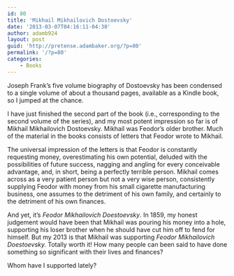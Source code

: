 ```yaml
---
id: 80
title: 'Mikhail Mikhailovich Dostoevsky'
date: '2013-03-07T04:16:11-04:30'
author: adamb924
layout: post
guid: 'http://pretense.adambaker.org/?p=80'
permalink: '/?p=80'
categories:
    - Books
---
```


Joseph Frank’s five volume biography of Dostoevsky has been condensed to a single volume of about a thousand pages, available as a Kindle book, so I jumped at the chance.

I have just finished the second part of the book (i.e., corresponding to the second volume of the series), and my most potent impression so far is of Mikhail Mikhailovich Dostoevsky. Mikhail was Feodor’s older brother. Much of the material in the books consists of letters that Feodor wrote to Mikhail.

The universal impression of the letters is that Feodor is constantly requesting money, overestimating his own potential, deluded with the possibilities of future success, nagging and angling for every conceivable advantage, and, in short, being a perfectly terrible person. Mikhail comes across as a very patient person but not a very wise person, consistently supplying Feodor with money from his small cigarette manufacturing business, one assumes to the detriment of his own family, and certainly to the detriment of his own finances.

And yet, it’s *Feodor Mikhailovich Doestoevsky*. In 1859, my honest judgement would have been that Mikhail was pouring his money into a hole, supporting his loser brother when he should have cut him off to fend for himself. But my 2013 is that Mikhail was supporting *Feodor Mikhailovich Doestoevsky.* Totally worth it! How many people can been said to have done something so significant with their lives and finances?

Whom have I supported lately?